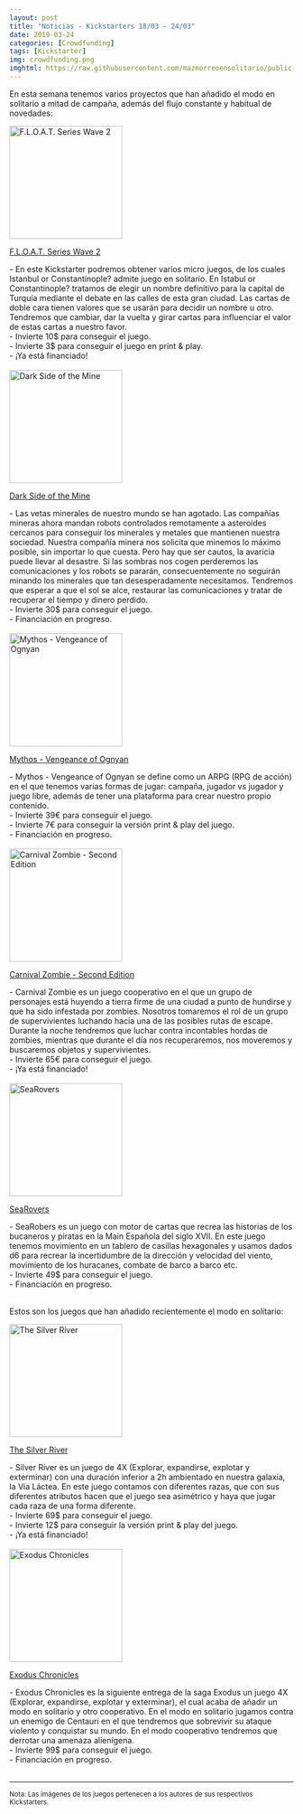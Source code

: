 ```yaml
---
layout: post
title: "Noticias - Kickstarters 18/03 - 24/03"
date: 2019-03-24
categories: [Crowdfunding]
tags: [Kickstarter]
img: crowdfunding.png
imghtml: https://raw.githubusercontent.com/mazmorreoensolitario/public-images/master/crowdfunding/crowdfunding-19-0318-0324.jpg
---
```


En esta semana tenemos varios proyectos que han añadido el modo en solitario a 
mitad de campaña, además del flujo constante y habitual de novedades:

<div class="row">
    <div class="col-md-3">
        <img width="200" height="200"
            src="https://ksr-ugc.imgix.net/assets/024/048/853/4ab6f0ea6fef7d938bb663235ba51e5b_original.png?ixlib=rb-1.1.0&w=680&fit=max&v=1549831416&auto=format&gif-q=50&lossless=true&s=b6378f2dff94b209f31c527f56b57785"
            class="img-thumbnail" alt="F.L.O.A.T. Series Wave 2">
    </div>
    <div class="col-md-9">
        <p>
            <a target="_blank" 
                href="https://www.kickstarter.com/projects/1955058029/float-series-wave-2-3-new-micro-games?ref=mazmorreoensolitario">
            F.L.O.A.T. Series Wave 2</a>
        </p>
          - En este Kickstarter podremos obtener varios micro juegos, de los
          cuales Istanbul or Constantinople? admite juego en solitario. En
          Istabul or Constantinople? tratamos de elegir un nombre definitivo
          para la capital de Turquía mediante el debate en las calles de esta
          gran ciudad. Las cartas de doble cara tienen valores que se usarán
          para decidir un nombre u otro. Tendremos que cambiar, dar la vuelta y
          girar cartas para influenciar el valor de estas cartas a nuestro
          favor. 
          <br>
          - Invierte 10$ para conseguir el juego.
          <br>
          - Invierte 3$ para conseguir el juego en print & play.
          <br>
          - ¡Ya está financiado!
    </div>
</div>
<br>

<div class="row">
    <div class="col-md-3">
        <img width="200" height="200"
            src="https://ksr-ugc.imgix.net/assets/024/366/281/85828fc55bc11cd53ebce284e29a87cb_original.png?ixlib=rb-1.1.0&w=680&fit=max&v=1552239914&auto=format&gif-q=50&lossless=true&s=82e83cc79beb058333c14fbc473390ea"
        class="img-thumbnail" alt="Dark Side of the Mine">
    </div>
    <div class="col-md-9">
        <p>
            <a target="_blank" 
            href="https://www.kickstarter.com/projects/2061975914/dark-side-of-the-mine-0?ref=mazmorreoensolitario">
            Dark Side of the Mine</a>
        </p>
          - Las vetas minerales de nuestro mundo se han agotado. Las compañías
          mineras ahora mandan robots controlados remotamente a asteroides
          cercanos para conseguir los minerales y metales que mantienen nuestra
          sociedad. Nuestra compañía minera nos solicita que minemos lo máximo
          posible, sin importar lo que cuesta. Pero hay que ser cautos, la
          avaricia puede llevar al desastre. Si las sombras nos cogen
          perderemos las comunicaciones y los robots se pararán,
          consecuentemente no seguirán minando los minerales que tan
          desesperadamente necesitamos. Tendremos que esperar a que el sol se
          alce, restaurar las comunicaciones y tratar de recuperar el tiempo y
          dinero perdido.
          <br>
          - Invierte 30$ para conseguir el juego.
          <br>
          - Financiación en progreso.
    </div>
</div>
<br>

<div class="row">
    <div class="col-md-3">
        <img width="200" height="200"
            src="https://ksr-ugc.imgix.net/assets/024/456/814/91d2046ef0189739eeb914994769fbbd_original.png?ixlib=rb-1.1.0&w=680&fit=max&v=1552942580&auto=format&gif-q=50&lossless=true&s=e0b416e466889eabb8f879c9fe6a72fe"
        class="img-thumbnail" alt="Mythos - Vengeance of Ognyan">
    </div>
    <div class="col-md-9">
        <p>
            <a target="_blank" 
            href="https://www.kickstarter.com/projects/1amstudios/mythos-vengeance-of-ognyan?ref=mazmorreoensolitario">
            Mythos - Vengeance of Ognyan</a>
        </p>
          - Mythos - Vengeance of Ognyan se define como un ARPG (RPG de acción)
          en el que tenemos varias formas de jugar: campaña, jugador vs
          jugador y juego libre, además de tener una plataforma para crear
          nuestro propio contenido.
          <br>
          - Invierte 39€ para conseguir el juego.
          <br>
          - Invierte 7€ para conseguir la versión print & play del juego.
          <br>
          - Financiación en progreso.
    </div>
</div>
<br>

<div class="row">
    <div class="col-md-3">
        <img width="200" height="200"
            src="https://ksr-ugc.imgix.net/assets/024/467/742/914a5b2207d66dd7926b3aae0c66bc61_original.png?ixlib=rb-1.1.0&w=680&fit=max&v=1553014026&auto=format&gif-q=50&lossless=true&s=4270071f4917c8da23305f4c7cadb1cf"
        class="img-thumbnail" alt="Carnival Zombie - Second Edition">
    </div>
    <div class="col-md-9">
        <p>
            <a target="_blank" 
            href="https://www.kickstarter.com/projects/62517270/carnival-zombie-second-edition?ref=mazmorreoensolitario">
            Carnival Zombie - Second Edition</a>
        </p>
          - Carnival Zombie es un juego cooperativo en el que un grupo de
          personajes está huyendo a tierra firme de una ciudad a punto de
          hundirse y que ha sido infestada por zombies. Nosotros tomaremos el
          rol de un grupo de supervivientes luchando hacia una de las posibles
          rutas de escape. Durante la noche tendremos que luchar contra
          incontables hordas de zombies, mientras que durante el día nos
          recuperaremos, nos moveremos y buscaremos objetos y supervivientes.
          <br>
          - Invierte 65€ para conseguir el juego.
          <br>
          - ¡Ya está financiado!
    </div>
</div>
<br>

<div class="row">
    <div class="col-md-3">
        <img width="200" height="200"
            src="https://ksr-ugc.imgix.net/assets/024/190/372/cc28e7d3cefc36794be81fd54e304c3c_original.jpg?ixlib=rb-1.1.0&w=680&fit=max&v=1550966965&auto=format&gif-q=50&q=92&s=e297a452b69165b9d05ae4c0a89f7282"
        class="img-thumbnail" alt="SeaRovers">
    </div>
    <div class="col-md-9">
        <p>
            <a target="_blank" 
            href="https://www.kickstarter.com/projects/vanoverbay/searovers-an-epic-game-of-true-pirate-history?ref=mazmorreoensolitario">
            SeaRovers</a>
        </p>
          - SeaRobers es un juego con motor de cartas que recrea las historias
          de los bucaneros y piratas en la Main Española del siglo XVII. En
          este juego tenemos movimiento en un tablero de casillas hexagonales y
          usamos dados d6 para recrear la incertidumbre de la dirección y
          velocidad del viento, movimiento de los huracanes, combate de barco a
          barco etc.
          <br>
          - Invierte 49$ para conseguir el juego.
          <br>
          - Financiación en progreso.
    </div>
</div>
<br>

Estos son los juegos que han añadido recientemente el modo en solitario:

<div class="row">
    <div class="col-md-3">
        <img width="200" height="200"
            src="https://ksr-ugc.imgix.net/assets/024/502/548/9adc3d4a68206f09ffc057303391c45e_original.png?ixlib=rb-1.1.0&w=680&fit=max&v=1553257276&auto=format&gif-q=50&lossless=true&s=d5b5d7f552aa8811e498f94d4252876b"
        class="img-thumbnail" alt="The Silver River">
    </div>
    <div class="col-md-9">
        <p>
            <a target="_blank" 
            href="https://www.kickstarter.com/projects/478379924/the-silver-river?ref=mazmorreoensolitario">
            The Silver River</a>
        </p>
          - Silver River es un juego de 4X (Explorar, expandirse, explotar y
          exterminar)  con una duración inferior a 2h ambientado en nuestra
          galaxia, la Vía Láctea. En este juego contamos con diferentes razas,
          que con sus diferentes atributos hacen que el juego sea asimétrico y
          haya que jugar cada raza de una forma diferente.
          <br>
          - Invierte 69$ para conseguir el juego.
          <br>
          - Invierte 12$ para conseguir la versión print & play del juego.
          <br>
          - ¡Ya está financiado!
    </div>
</div>
<br>

<div class="row">
    <div class="col-md-3">
        <img width="200" height="200"
            src="https://ksr-ugc.imgix.net/assets/024/508/615/8a01384dfd99201f1a36346d2e61c28b_original.jpg?ixlib=rb-1.1.0&w=680&fit=max&v=1553294434&auto=format&gif-q=50&q=92&s=6ecbaea5c46d941cbc8ac1096a2be57b"
        class="img-thumbnail" alt="Exodus Chronicles">
    </div>
    <div class="col-md-9">
        <p>
            <a target="_blank" 
            href="https://www.kickstarter.com/projects/nskngames/exodus-chronicles-a-classic-4x-saga-enters-a-new-e?ref=mazmorreoensolitario">
            Exodus Chronicles</a>
        </p>
          - Exodus Chronicles es la siguiente entrega de la saga Exodus un
          juego 4X (Explorar, expandirse, explotar y exterminar), el
          cual acaba de añadir un modo en solitario y otro cooperativo. En el
          modo en solitario jugamos contra un enemigo de Centauri en el que
          tendremos que sobrevivir su ataque violento y conquistar su mundo. En
          el modo cooperativo tendremos que derrotar una amenaza alienígena.
          <br>
          - Invierte 99$ para conseguir el juego.
          <br>
          - Financiación en progreso.
    </div>
</div>
<br>


<hr>

<small>Nota: Las imágenes de los juegos pertenecen a los autores de sus
respectivos Kickstarters.</small>
